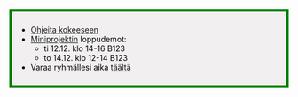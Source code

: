 <div style="color:black; border-style: solid; border-width: thick; border-color: green; padding: 10px; margin-bottom: 15px; padding: 10px; background-color: #F1EFEF;">

<ul>
  <li>
    <a href='/ohje_kokeeseen'>Ohjeita kokeeseen</a>
  </li>
  <li>
    <a href='/miniprojekti'>Miniprojektin</a> loppudemot:
    <ul>
      <li>ti 12.12. klo 14-16 B123</li>
      <li>to 14.12. klo 12-14 B123</li>
    </ul>
   <li>
    Varaa ryhmällesi aika 
     <a href='https://docs.google.com/document/d/1Go-f33LQC1SSZG-CI-04UyTVE84ytfN9HSAHEad3OC0/edit?usp=sharingi'>täältä</a>
   </li>
  </li>
</ul>

</div>